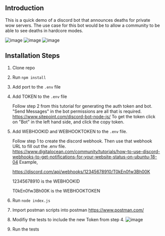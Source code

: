 ## Introduction

This is a quick demo of a discord bot that announces deaths for private wow servers. The use case for this bot would be to allow a community to be able to see deaths in hardcore modes.
    
![image](https://user-images.githubusercontent.com/26101774/119303848-3e485a00-bc1b-11eb-8751-ffc91f56b07c.png)
![image](https://user-images.githubusercontent.com/26101774/119303863-430d0e00-bc1b-11eb-9e48-6bacd9909c91.png)
![image](https://user-images.githubusercontent.com/26101774/119303869-4607fe80-bc1b-11eb-86bf-e296092a21b0.png)


## Installation Steps

1. Clone repo
2. Run `npm install`
3. Add port to the  `.env` file
4. Add TOKEN to the `.env` file 
    
    Follow step 2 from this tutorial for generating the auth token and bot. 
    "Send Messages" in the bot permissions are all that is required.
    https://www.sitepoint.com/discord-bot-node-js/
    To get the token click on "Bot" in the left hand side, and click the copy token.
5. Add WEBHOOKID and WEBHOOKTOKEN to the `.env` file. 
    
    Follow step 1 to create the discord webhook. Then use that webhook URL to fill out the .env file. 
    https://www.digitalocean.com/community/tutorials/how-to-use-discord-webhooks-to-get-notifications-for-your-website-status-on-ubuntu-18-04 
    Example, 

    https://discord.com/api/webhooks/12345678910/T0kEn0fw3Bh00K 

    12345678910 is the WEBHOOKID 

    T0kEn0fw3Bh00K is the WEBHOOKTOKEN 
  
6. Run `node index.js`
7. Import postman scripts into postman https://www.postman.com/
8. Modifiy the tests to include the new Token from step 4.
    ![image](https://user-images.githubusercontent.com/26101774/119303713-11944280-bc1b-11eb-9d19-cf797731dee5.png)
9. Run the tests
